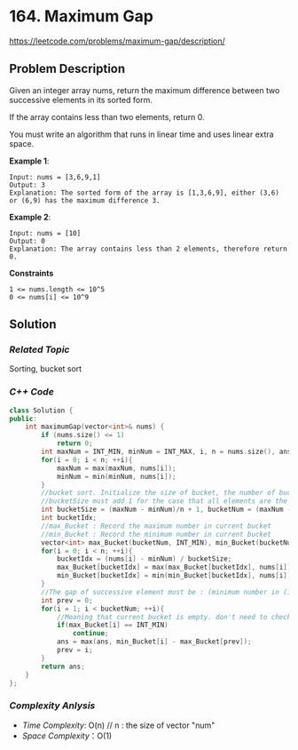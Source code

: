 # 164. Maximum Gap
https://leetcode.com/problems/maximum-gap/description/

## Problem Description

Given an integer array nums, return the maximum difference between two successive elements in its sorted form. 

If the array contains less than two elements, return 0.

You must write an algorithm that runs in linear time and uses linear extra space.




**Example 1**:
```
Input: nums = [3,6,9,1]
Output: 3
Explanation: The sorted form of the array is [1,3,6,9], either (3,6) or (6,9) has the maximum difference 3.
```
**Example 2**:
```
Input: nums = [10]
Output: 0
Explanation: The array contains less than 2 elements, therefore return 0.
```

**Constraints**
```
1 <= nums.length <= 10^5
0 <= nums[i] <= 10^9
```

## Solution

### _Related Topic_
   Sorting, bucket sort

### _C++ Code_
```cpp
class Solution {
public:
    int maximumGap(vector<int>& nums) {
        if (nums.size() <= 1) 
            return 0;
        int maxNum = INT_MIN, minNum = INT_MAX, i, n = nums.size(), ans = 0;
        for(i = 0; i < n; ++i){
            maxNum = max(maxNum, nums[i]);
            minNum = min(minNum, nums[i]);
        }
        //bucket sort. Initialize the size of bucket, the number of bucket
        //bucketSize must add 1 for the case that all elements are the same in the array
        int bucketSize = (maxNum - minNum)/n + 1, bucketNum = (maxNum - minNum)/bucketSize + 1;
        int bucketIdx;
        //max_Bucket : Record the maximum number in current bucket
        //min_Bucket : Record the minimum number in current bucket
        vector<int> max_Bucket(bucketNum, INT_MIN), min_Bucket(bucketNum, INT_MAX);
        for(i = 0; i < n; ++i){
            bucketIdx = (nums[i] - minNum) / bucketSize;
            max_Bucket[bucketIdx] = max(max_Bucket[bucketIdx], nums[i]);
            min_Bucket[bucketIdx] = min(min_Bucket[bucketIdx], nums[i]);
        }
        //The gap of successive element must be : (minimum number in (i)th bucket) - (maximum number in (i+1)th current bucket)
        int prev = 0;
        for(i = 1; i < bucketNum; ++i){
            //Meaning that current bucket is empty. don't need to check it
            if(max_Bucket[i] == INT_MIN)
                continue;
            ans = max(ans, min_Bucket[i] - max_Bucket[prev]);
            prev = i;
        }
        return ans;
    }
};
```

### _Complexity Anlysis_
- _Time Complexity_: O(n) // n : the size of vector "num"
- _Space Complexity_：O(1)
